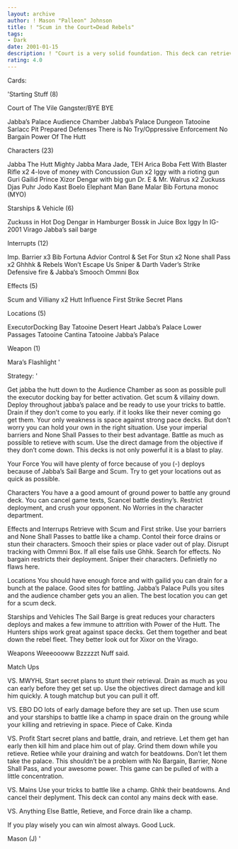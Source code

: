 ```yaml
---
layout: archive
author: ! Mason "Palleon" Johnson
title: ! "Scum in the Court=Dead Rebels"
tags:
- Dark
date: 2001-01-15
description: ! "Court is a very solid foundation. This deck can retrieve tons, force drain for considerable amounts, and is invicible in battles. What more could you want?"
rating: 4.0
---
```

Cards: 

'Starting Stuff (8)

Court of The Vile Gangster/BYE BYE

Jabba’s Palace Audience Chamber
Jabba’s Palace Dungeon
Tatooine Sarlacc Pit
Prepared Defenses
There is No Try/Oppressive Enforcement
No Bargain
Power Of The Hutt

Characters (23)

Jabba The Hutt
Mighty Jabba
Mara Jade, TEH
Arica
Boba Fett With Blaster Rifle x2
4-love of money with Concussion Gun x2
Iggy with a rioting gun
Guri
Gailid
Prince Xizor
Dengar with big gun
Dr. E & Mr. Walrus x2
Zuckuss
Djas Puhr
Jodo Kast
Boelo
Elephant Man
Bane Malar
Bib Fortuna
monoc (MYO)

Starships & Vehicle (6)

Zuckuss in Hot Dog
Dengar in Hamburger
Bossk in Juice Box
Iggy In IG-2001
Virago
Jabba’s sail barge

Interrupts (12)

Imp. Barrier x3
Bib Fortuna Advior
Control & Set For Stun x2
None shall Pass x2
Ghhhk & Rebels Won’t Escape Us
Sniper & Darth Vader’s Strike
Defensive fire & Jabba’s Smooch
Ommni Box

Effects (5)

Scum and Villiany x2
Hutt Influence
First Strike
Secret Plans

Locations (5)

ExecutorDocking Bay
Tatooine Desert Heart
Jabba’s Palace Lower Passages
Tatooine Cantina
Tatooine Jabba’s Palace

Weapon (1)

Mara’s Flashlight '

Strategy: '

Get jabba the hutt down to the Audience Chamber as soon as possible pull the executor docking bay for better activation. Get scum & villainy down. Deploy throughout jabba’s palace and be ready to use your tricks to battle. Drain if they don’t come to you early. if it looks like their never coming go get them. Your only weakness is space against strong pace decks. But don’t worry you can hold your own in the right situation. Use your imperial barriers and None Shall Passes to their best advantage. Battle as much as possible to retieve with scum. Use the direct damage from the objective if they don’t come down. This decks is not only powerful it is a blast to play.

Your Force
You will have plenty of force because of you (-) deploys because of Jabba’s Sail Barge and Scum. Try to get your locations out as quick as possible.

Characters You have a a good amount of ground power to battle any ground deck. You can cancel game texts, Scancel battle destiny’s. Restrict deployment, and crush your opponent. No Worries in the character department.

Effects and Interrups Retrieve with Scum and First strike. Use your barriers and None Shall Passes to battle like a champ. Contol their force drains or stun their characters. Smooch their spies or place vader out of play. Disrupt tracking with Ommni Box. If all else fails use Ghhk. Search for effects. No bargain restricts their deployment. Sniper their characters. Definietly no flaws here.

Locations You should have enough force and with gailid you can drain for a bunch at the palace.  Good sites for battling. Jabba’s Palace Pulls you sites and the audience chamber gets you an alien.
The best location you can get for a scum deck.

Starships and Vehicles The Sail Barge is great reduces your characters deploys and makes a few immune to attrition with Power of the Hutt. The Hunters ships work great against space decks. Get them together and beat down the rebel fleet. They better look out for Xixor on the Virago.

Weapons Weeeoooww Bzzzzzt Nuff said.

Match Ups

VS. MWYHL Start secret plans to stunt their retrieval. Drain as much as you can early before they get set up. Use the objectives direct damage and kill him quickly. A tough matchup but you can pull it off.

VS. EBO DO lots of early damage before they are set up. Then use scum and your starships to battle like a champ in space drain on the groung while your killing and retrieving in space. Piece of Cake. Kinda

VS. Profit Start secret plans and battle, drain, and retrieve. Let them get han early then kill him and place him out of play. Grind them down while you retieve. Retiee while your draining and watch for beatdowns. Don’t let them take the palace. This shouldn’t be a problem with No Bargain, Barrier, None Shall Pass, and your awesome power. This game can be pulled of with a little concentration.

VS. Mains Use your tricks to battle like a champ. Ghhk their beatdowns. And cancel their deplyment. This deck can contol any mains deck with ease.

VS. Anything Else Battle, Retieve, and Force drain like a champ.

If you play wisely you can win almost always.
Good Luck.

Mason (J)  '